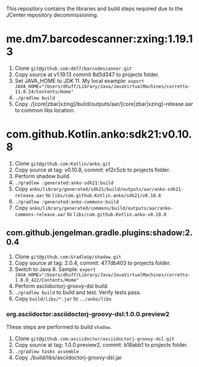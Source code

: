 This repository contains the libraries and build steps required due to the JCenter repository decommissioning.

# me.dm7.barcodescanner:zxing:1.19.13
1. Clone `git@github.com:dm77/barcodescanner.git`
1. Copy source at v1.19.13 commit 8d5d347 to projects folder.
1. Set JAVA_HOME to JDK 11. My local example: `export JAVA_HOME="/Users/dhuff/Library/Java/JavaVirtualMachines/corretto-11.0.24/Contents/Home"`
1. `./gradlew build`
1. Copy ./[core|zbar|xzing]/build/outputs/aar/[core|zbar|xzing]-release.aar to common libs location.

# com.github.Kotlin.anko:sdk21:v0.10.8
1. Clone `git@github.com:Kotlin/anko.git`
1. Copy source at tag: v0.10.8, commit: e12c5cb to projects folder.
1. Perform shadow build.
1. `./gradlew :generated:anko-sdk21:build`
1. Copy `anko/library/generated/sdk21/build/outputs/aar/anko-sdk21-release.aar` to `libs/com.github.Kotlin.anko/sdk21/v0.10.8`
1. `./gradlew :generated:anko-commons:build`
1. Copy `anko/library/generated/commons/build/outputs/aar/anko-commons-release.aar` to `libs/com.github.Kotlin.anko-v0.10.8`

## com.github.jengelman.gradle.plugins:shadow:2.0.4
1. Clone `git@github.com:GradleUp/shadow.git`
1. Copy source at tag: 2.0.4, commit: 477db403 to projects folder.
1. Switch to Java 8. Sample: `export JAVA_HOME="/Users/dhuff/Library/Java/JavaVirtualMachines/corretto-1.8.0_422/Contents/Home"`
1. Perform asciidoctorj-groovy-dsl build.
1. `./gradlew build` to build and test. Verify tests pass.
1. Copy `build/libs/*.jar` to `../anko/libs`

### org.asciidoctor:asciidoctorj-groovy-dsl:1.0.0.preview2
These steps are performed to build `shadow`.
1. Clone `git@github.com:asciidoctor/asciidoctorj-groovy-dsl.git`
1. Copy source at tag: 1.0.0.preview2, commit: b18abb1 to projects folder.
1. `./gradlew tasks assemble`
1. Copy ./build/libs/asciidoctorj-groovy-dsl.jar
